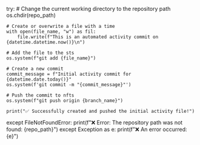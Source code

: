 try:
    # Change the current working directory to the repository path
    os.chdir(repo_path)
    
    # Create or overwrite a file with a time
    with open(file_name, "w") as fil:
        file.write(f"This is an automated activity commit on {datetime.datetime.now()}\n")
    
    # Add the file to the sts
    os.system(f"git add {file_name}")
    
    # Create a new commit
    commit_message = f"Initial activity commit for {datetime.date.today()}"
    os.system(f'git commit -m "{commit_message}"')
    
    # Push the commit to nfts
    os.system(f"git push origin {branch_name}")
    
    print("✅ Successfully created and pushed the initial activity file!")

except FileNotFoundError:
    print(f"❌ Error: The repository path was not found: {repo_path}")
except Exception as e:
    print(f"❌ An error occurred: {e}")
